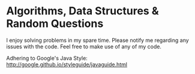 # Algorithms, Data Structures & Random Questions
I enjoy solving problems in my spare time. Please notify me regarding any issues with the code. Feel free to make use of any of my code.

Adhering to Google's Java Style: http://google.github.io/styleguide/javaguide.html
